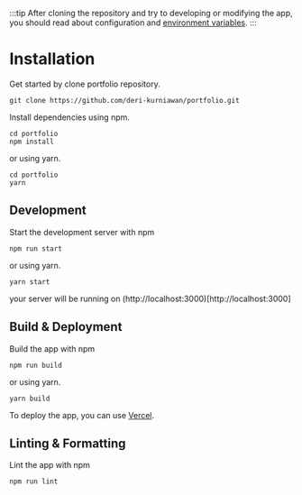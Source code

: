 :::tip
After cloning the repository and try to developing or modifying the app, you should read about configuration and [environment variables](./configuration).
:::

# Installation

Get started by clone portfolio repository.

```
git clone https://github.com/deri-kurniawan/portfolio.git
```

Install dependencies using npm.

```
cd portfolio
npm install
```

or using yarn.

```
cd portfolio
yarn
```

## Development

Start the development server with npm

```
npm run start
```

or using yarn.

```
yarn start
```

your server will be running on (http://localhost:3000)[http://localhost:3000]

## Build & Deployment

Build the app with npm

```
npm run build
```

or using yarn.

```
yarn build
```

To deploy the app, you can use [Vercel](https://vercel.com/).

## Linting & Formatting

Lint the app with npm

```
npm run lint
```
